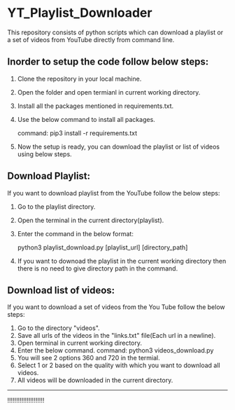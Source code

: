 # YT_Playlist_Downloader
This repository consists of python scripts which can download a playlist or a set of videos from YouTube directly from command line.

Inorder to setup the code follow below steps:
---------------------------------------------

 1. Clone the repository in your local machine.
 2. Open the folder and open termianl in current working directory.
 3. Install all the packages mentioned in requirements.txt.
 4. Use the below command to install all packages.

     command:  pip3 install -r requirements.txt

 5. Now the setup is ready, you can download the playlist or list of videos using below steps. 

Download Playlist:
------------------

If you want to download playlist from the YouTube follow the below steps:

 1. Go to the playlist directory.
 2. Open the terminal in the current directory(playlist).
 3. Enter the command in the below format:
	
	python3 playlist_download.py [playlist_url] [directory_path]

 4. If you want to downoad the playlist in the current working directory then there is no need to give directory path in the command.


Download list of videos:
------------------------

If you want to download a set of videos from the You Tube follow the below steps:

 1. Go to the directory "videos".
 2. Save all urls of the videos in the "links.txt" file(Each url in a newline).
 3. Open terminal in current working directory.
 4. Enter the below command.
    command: python3 videos_download.py
 5. You will see 2 options 360 and 720 in the termial.
 6. Select 1 or 2 based on the quality with which you want to download all videos.
 7. All videos will be downloaded in the current directory.

----------------------
!!!!!!!!!!!!!!!!!!!!!
